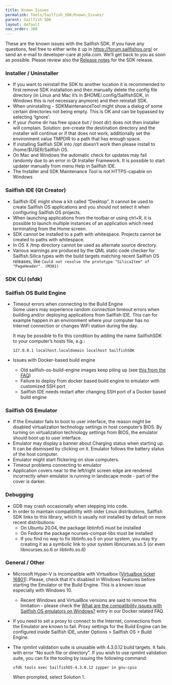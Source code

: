 ```yaml
---
title: Known Issues
permalink: Tools/Sailfish_SDK/Known_Issues/
parent: Sailfish SDK
layout: default
nav_order: 300
---
```


These are the known issues with the Sailfish SDK. If you have any questions, feel free to either write it up in <https://forum.sailfishos.org/> or send an e-mail to developer-care at jolla.com. We’ll get back to you as soon as possible. Please review also the [Release notes](/Tools/Sailfish_SDK#release-notes) for the SDK release.

### Installer / Uninstaller

  - If you want to reinstall the SDK to another location it is recommended to first remove SDK installation and then manually delete the config file directory (in Linux and Mac it’s in $HOME/.config/SailfishSDK, in Windows this is not necessary anymore) and then reinstall SDK.
  - When uninstalling – SDKMaintenanceTool might show a dialog of some certain directories not being empty. This is OK and can be bypassed by selecting ‘Ignore’.
  - If your /home dir has free space but / (root dir) does not then installer will complain. Solution: pre-create the destination directory and the installer will continue or if that does not work, additionally set the environment value TMPDIR to a path that has enough space.
  - If installing Sailfish SDK into /opt doesn’t work then please install to /home/$USER/Sailfish OS.
  - On Mac and Windows the automatic check for updates may fail randomly due to an error in Qt Installer Framework. It is possible to start updater manually from menu Help in Sailfish IDE.
  - The Installer and SDK Maintenance Tool is not HTTPS-capable on Windows

### Sailfish IDE (Qt Creator)

  - Sailfish IDE might show a kit called “Desktop”. It cannot be used to create Sailfish OS applications and you should not select it when configuring Sailfish OS projects.
  - When launching applications from the toolbar or using ctrl+R, it is possible to launch multiple instances of an application which need terminating from the Home screen.
  - SDK cannot be installed to a path with whitespace. Projects cannot be created to paths with whitespace.
  - In OS X /tmp directory cannot be used as alternate source directory.
  - Various warnings are produced by the QML static code checker for Sailfish.Silica types with the build targets matching recent Sailfish OS releases, like `Could not resolve the prototype "SilicaItem" of "PageHeader". (M301)`

### SDK CLI (sfdk)

### Sailfish OS Build Engine

  - Timeout errors when connecting to the Build Engine\
    Some users may experience random connection timeout errors when building and/or deploying applications from Sailfish IDE. This can for example happen in an environment where your computer has no Internet connection or changes WiFi station during the day.

    It may be possible to fix this condition by adding the name SailfishSDK to your computer’s hosts file, e.g.:
    ```
    127.0.0.1 localhost.localdomain localhost SailfishSDK
    ```
  - Issues with Docker-based build engine
      - Old sailfish-os-build-engine images keep piling up (see [this from the FAQ](/Tools/Sailfish_SDK/FAQ#old-sailfish-os-build-engine-images-keep-piling-up-is-this-desired))
      - Failure to deploy from docker based build engine to emulator with customized SSH port
      - Sailfish IDE needs restart after changing SSH port of a Docker based build engine

### Sailfish OS Emulator

  - If the Emulator fails to boot to user interface, the reason might be disabled virtualization technology settings in host computer’s BIOS. By turning on virtualization technology settings from BIOS, the emulator should boot up to user interface.
  - Emulator may display a banner about Charging status when starting up. It can be dismissed by clicking on it. Emulator follows the battery status of the host computer.
  - Emulator might start flickering on slow computers.
  - Timeout problems connecting to emulator
  - Application covers near to the left/right screen edge are rendered incorrectly when emulator is running in landscape mode - part of the cover is darker.

### Debugging

  - GDB may crash occasionally when stepping into code.
  - In order to maintain compatibility with older Linux distributions, Sailfish SDK links to this library, which is usually not installed by default on more recent distributions:
    - On Ubuntu 20.04, the package libtinfo5 must be installed
    - On Fedora the package ncurses-compat-libs must be installed
    - If you find no way to fix libtinfo.so.5 on your system, you may try creating it as a symbolic link to your system libncurses.so.5 (or even libncurses.so.6 or libtinfo.so.6)

### General / Other

  - Microsoft Hyper-V is incompatible with Virtualbox ([Virtualbox ticket 16801](https://www.virtualbox.org/ticket/16801)). Please, check that it's disabled in Windows Features before starting the Emulator or the Build Engine. This is a known issue especially with Windows 10.
      - Recent Windows and VirtualBox versions are said to remove this limitation - please check the [What are the compatibility issues with Sailfish OS emulators on Windows?](/Tools/Sailfish_SDK/FAQ#what-are-the-compatibility-issues-with-sailfish-os-emulators-on-windows) entry in our Docker related FAQ.
  - If you need to set a proxy to connect to the Internet, connections from the Emulator are known to fail. Proxy settings for the Build Engine can be configured inside Sailfish IDE, under Options \> Sailfish OS \> Build Engine.
  - The rpmlint validation suite is unusable with 4.3.0.12 build targets. It fails with error “No such file or directory”. If you wish to use rpmlint validation suite, you can fix the tooling by issuing the following command:

        sfdk tools exec SailfishOS-4.3.0.12 zypper in gnu-cpio

    When prompted, select Solution 1.
